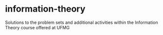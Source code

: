 # information-theory
Solutions to the problem sets and additional activities within the Information Theory course offered at UFMG

